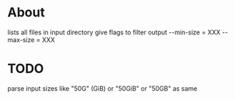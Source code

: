 # About

lists all files in input directory
give flags to filter output
    --min-size = XXX
    --max-size = XXX


# TODO

parse input sizes like "50G" (GiB)  or "50GiB" or "50GB" as same
